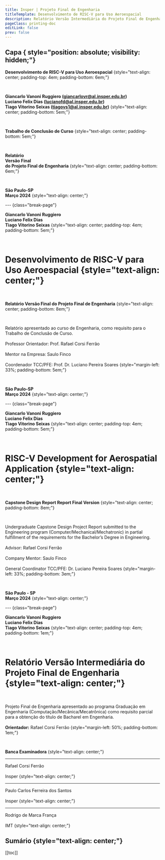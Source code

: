 ```yaml
---
title: Insper | Projeto Final de Engenharia
titleTemplate: Desenvolvimento de RISC-V para Uso Aeroespacial
description: Relatório Versão Intermediária do Projeto Final de Engenharia
pageClass: printing-doc
editLink: false
prev: false
---
```


## Capa { style="position: absolute; visibility: hidden;"}

**Desenvolvimento de RISC-V para Uso Aeroespacial**
{style="text-align: center; padding-top: 4em; padding-bottom: 6em;"}

<br/>

**Giancarlo Vanoni Ruggiero (giancarlovr@al.insper.edu.br)**  
**Luciano Felix Dias (lucianofd@al.insper.edu.br)**  
**Tiago Vitorino Seixas (tiagovs1@al.insper.edu.br)**
{style="text-align: center; padding-bottom: 5em;"}

<br/>

**Trabalho de Conclusão de Curso**
{style="text-align: center; padding-bottom: 5em;"}

<br/>

**Relatório**  
**Versão Final**  
**do Projeto Final de Engenharia**
{style="text-align: center; padding-bottom: 6em;"}

<br/>

**São Paulo-SP**  
**Março 2024**
{style="text-align: center;"}

--- {class="break-page"}

**Giancarlo Vanoni Ruggiero**  
**Luciano Felix Dias**  
**Tiago Vitorino Seixas**
{style="text-align: center; padding-top: 4em; padding-bottom: 5em;"}

<br/>

# Desenvolvimento de RISC-V para Uso Aeroespacial  {style="text-align: center;"}

<br/>

**Relatório Versão Final do Projeto Final de Engenharia**
{style="text-align: center; padding-bottom: 8em;"}

<br/>

Relatório apresentado ao curso de Engenharia, como requisito para o Trabalho de Conclusão de Curso.<br/><br/>
Professor Orientador: Prof. Rafael Corsi Ferrão<br/><br/>
Mentor na Empresa: Saulo Finco<br/><br/>
Coordenador TCC/PFE: Prof. Dr. Luciano Pereira Soares
{style="margin-left: 33%; padding-bottom: 5em;"}

<br/>

**São Paulo-SP**  
**Março 2024**
{style="text-align: center;"}

--- {class="break-page"}

**Giancarlo Vanoni Ruggiero**  
**Luciano Felix Dias**  
**Tiago Vitorino Seixas**
{style="text-align: center; padding-top: 4em; padding-bottom: 5em;"}

<br/>

# RISC-V Development for Aerospatial Application  {style="text-align: center;"}

<br/>

**Capstone Design Report Report Final Version**
{style="text-align: center; padding-bottom: 8em;"}

<br/>

Undergraduate Capstone Design Project Report submitted to the Engineering program (Computer/Mechanical/Mechatronic) in partial fulfillment of the requirements for the Bachelor’s Degree in Engineering. <br/><br/>
Advisor: Rafael Corsi Ferrão<br/><br/>
Company Mentor: Saulo Finco<br/><br/>
General Coordinator TCC/PFE: Dr. Luciano Pereira Soares
{style="margin-left: 33%; padding-bottom: 3em;"}

<br/>

**São Paulo - SP**  
**Março 2024**
{style="text-align: center;"}

--- {class="break-page"}

**Giancarlo Vanoni Ruggiero**  
**Luciano Felix Dias**  
**Tiago Vitorino Seixas**
{style="text-align: center; padding-top: 4em; padding-bottom: 1em;"}

<br/>

# Relatório Versão Intermediária do Projeto Final de Engenharia  {style="text-align: center;"}

<br/>

Projeto Final de Engenharia apresentado ao programa Graduação em Engenharia (Computação/Mecânica/Mecatrônica) como requisito parcial para a obtenção do título de Bacharel em Engenharia. <br/><br/>
**Orientador:** Rafael Corsi Ferrão
{style="margin-left: 50%; padding-bottom: 1em;"}

<br/>

**Banca Examinadora** {style="text-align: center;"}
*** 
Rafael Corsi Ferrão <br/><br/>
Insper {style="text-align: center;"}
*** 
Paulo Carlos Ferreira dos Santos <br/><br/>
Insper {style="text-align: center;"}
*** 
Rodrigo de Marca França <br/><br/>
IMT {style="text-align: center;"}

## Sumário {style="text-align: center;"}

[[toc]]

<!--@include: @/report/.resumo.md-->
<!--@include: @/report/.abstract.md-->

<section class="printing-doc--columns-section">

<!--@include: @/report/.introducao.md-->
<!--@include: @/report/.metodologia.md-->
<!--@include: @/report/.resultados.md-->
<!--@include: @/report/.conclusao.md-->
<!--@include: @/report/.referencias.md-->

</section>

<!--@include: @/report/attachment-a/index.md-->
